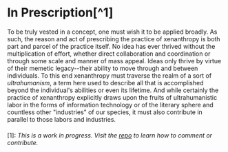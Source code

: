 # In Prescription[^1]

To be truly vested in a concept, one must wish it to be applied broadly.  As such, the reason and act of prescribing the practice of xenanthropy is both part and parcel of the practice itself.  No idea has ever thrived without the multiplication of effort, whether direct collaboration and coordination or through some scale and manner of mass appeal.  Ideas only thrive by virtue of their memetic legacy--their ability to move through and between individuals.  To this end xenanthropy must traverse the realm of a sort of *ultrahumanism*, a term here used to describe all that is accomplished beyond the individual's abilities or even its lifetime.  And while certainly the practice of xenanthropy explicitly draws upon the fruits of ultrahumanistic labor in the forms of information technology or of the literary sphere and countless other "industries" of our species, it must also contribute in parallel to those labors and industries.

####

[1]: *This is a work in progress.  Visit the [repo](https://github.com/rapidExpedition/Xenanthropy) to learn how to comment or contribute.*
